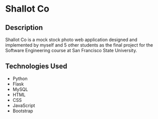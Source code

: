# Shallot Co

## Description

Shallot Co is a mock stock photo web application designed and implemented by myself and 5 other students as the final project for the Software Engineering course at San Francisco State University.

## Technologies Used

- Python
- Flask
- MySQL
- HTML
- CSS
- JavaScript
- Bootstrap
